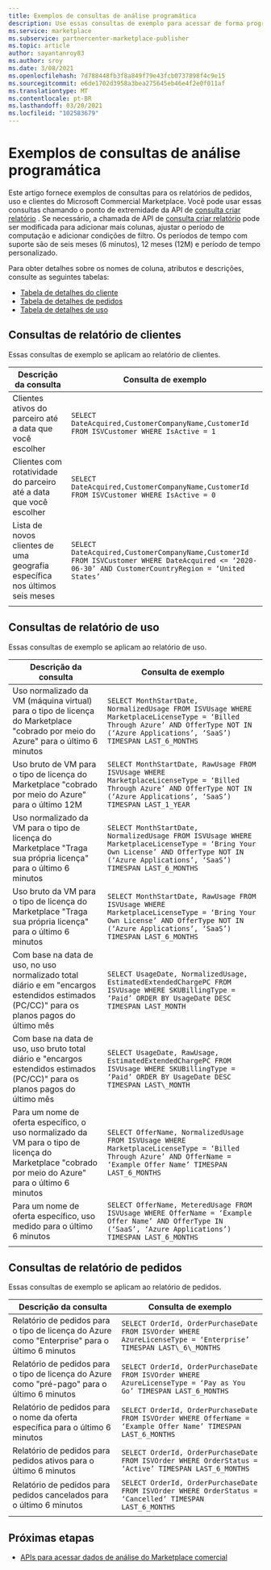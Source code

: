 ```yaml
---
title: Exemplos de consultas de análise programática
description: Use essas consultas de exemplo para acessar de forma programática os dados do Microsoft Commercial Marketplace Analytics.
ms.service: marketplace
ms.subservice: partnercenter-marketplace-publisher
ms.topic: article
author: sayantanroy83
ms.author: sroy
ms.date: 3/08/2021
ms.openlocfilehash: 7d788448fb3f8a849f79e43fcb0737898f4c9e15
ms.sourcegitcommit: e6de1702d3958a3bea275645eb46e4f2e0f011af
ms.translationtype: MT
ms.contentlocale: pt-BR
ms.lasthandoff: 03/20/2021
ms.locfileid: "102583679"
---
```

# <a name="sample-queries-for-programmatic-analytics"></a>Exemplos de consultas de análise programática

Este artigo fornece exemplos de consultas para os relatórios de pedidos, uso e clientes do Microsoft Commercial Marketplace. Você pode usar essas consultas chamando o ponto de extremidade da API de [consulta criar relatório](analytics-programmatic-access.md#create-report-query-api) . Se necessário, a chamada de API de [consulta criar relatório](analytics-programmatic-access.md#create-report-query-api) pode ser modificada para adicionar mais colunas, ajustar o período de computação e adicionar condições de filtro. Os períodos de tempo com suporte são de seis meses (6 minutos), 12 meses (12M) e período de tempo personalizado.

Para obter detalhes sobre os nomes de coluna, atributos e descrições, consulte as seguintes tabelas:

- [Tabela de detalhes do cliente](customer-dashboard.md#customer-details-table)
- [Tabela de detalhes de pedidos](orders-dashboard.md#orders-details-table)
- [Tabela de detalhes de uso](usage-dashboard.md#usage-details-table)

## <a name="customers-report-queries"></a>Consultas de relatório de clientes

Essas consultas de exemplo se aplicam ao relatório de clientes.

| **Descrição da consulta** | **Consulta de exemplo** |
| --- | --- |
| Clientes ativos do parceiro até a data que você escolher | `SELECT DateAcquired,CustomerCompanyName,CustomerId FROM ISVCustomer WHERE IsActive = 1` |
| Clientes com rotatividade do parceiro até a data que você escolher | `SELECT DateAcquired,CustomerCompanyName,CustomerId FROM ISVCustomer WHERE IsActive = 0` |
| Lista de novos clientes de uma geografia específica nos últimos seis meses | `SELECT DateAcquired,CustomerCompanyName,CustomerId FROM ISVCustomer WHERE DateAcquired <= ‘2020-06-30’ AND CustomerCountryRegion = ‘United States’` |
|||

## <a name="usage-report-queries"></a>Consultas de relatório de uso

Essas consultas de exemplo se aplicam ao relatório de uso.

| **Descrição da consulta** | **Consulta de exemplo** |
| --- | --- |
| Uso normalizado da VM (máquina virtual) para o tipo de licença do Marketplace "cobrado por meio do Azure" para o último 6 minutos | `SELECT MonthStartDate, NormalizedUsage FROM ISVUsage WHERE MarketplaceLicenseType = ‘Billed Through Azure’ AND OfferType NOT IN (‘Azure Applications’, ‘SaaS’) TIMESPAN LAST_6_MONTHS` |
| Uso bruto de VM para o tipo de licença do Marketplace "cobrado por meio do Azure" para o último 12M | `SELECT MonthStartDate, RawUsage FROM ISVUsage WHERE MarketplaceLicenseType = ‘Billed Through Azure’ AND OfferType NOT IN (‘Azure Applications’, ‘SaaS’) TIMESPAN LAST_1_YEAR` |
| Uso normalizado da VM para o tipo de licença do Marketplace "Traga sua própria licença" para o último 6 minutos | `SELECT MonthStartDate, NormalizedUsage FROM ISVUsage WHERE MarketplaceLicenseType = ‘Bring Your Own License’ AND OfferType NOT IN (‘Azure Applications’, ‘SaaS’) TIMESPAN LAST_6_MONTHS` |
| Uso bruto da VM para o tipo de licença do Marketplace "Traga sua própria licença" para o último 6 minutos | `SELECT MonthStartDate, RawUsage FROM ISVUsage WHERE MarketplaceLicenseType = ‘Bring Your Own License’ AND OfferType NOT IN (‘Azure Applications’, ‘SaaS’) TIMESPAN LAST_6_MONTHS` |
| Com base na data de uso, no uso normalizado total diário e em "encargos estendidos estimados (PC/CC)" para os planos pagos do último mês | `SELECT UsageDate, NormalizedUsage, EstimatedExtendedChargePC FROM ISVUsage WHERE SKUBillingType = ‘Paid’ ORDER BY UsageDate DESC TIMESPAN LAST_MONTH` |
| Com base na data de uso, uso bruto total diário e "encargos estendidos estimados (PC/CC)" para os planos pagos do último mês | `SELECT UsageDate, RawUsage, EstimatedExtendedChargePC FROM ISVUsage WHERE SKUBillingType = ‘Paid’ ORDER BY UsageDate DESC TIMESPAN LAST\_MONTH` |
| Para um nome de oferta específico, o uso normalizado da VM para o tipo de licença do Marketplace "cobrado por meio do Azure" para o último 6 minutos | `SELECT OfferName, NormalizedUsage FROM ISVUsage WHERE MarketplaceLicenseType = ‘Billed Through Azure’ AND OfferName = ‘Example Offer Name’ TIMESPAN LAST_6_MONTHS` |
| Para um nome de oferta específico, uso medido para o último 6 minutos | `SELECT OfferName, MeteredUsage FROM ISVUsage WHERE OfferName = ‘Example Offer Name’ AND OfferType IN (‘SaaS’, ‘Azure Applications’) TIMESPAN LAST_6_MONTHS` |
|||

## <a name="orders-report-queries"></a>Consultas de relatório de pedidos

Essas consultas de exemplo se aplicam ao relatório de pedidos.

| **Descrição da consulta** | **Consulta de exemplo** |
| --- | --- |
| Relatório de pedidos para o tipo de licença do Azure como "Enterprise" para o último 6 minutos | `SELECT OrderId, OrderPurchaseDate FROM ISVOrder WHERE AzureLicenseType = ‘Enterprise’ TIMESPAN LAST\_6\_MONTHS` |
| Relatório de pedidos para o tipo de licença do Azure como "pré-pago" para o último 6 minutos | `SELECT OrderId, OrderPurchaseDate FROM ISVOrder WHERE AzureLicenseType = ‘Pay as You Go’ TIMESPAN LAST_6_MONTHS` |
| Relatório de pedidos para o nome da oferta específica para o último 6 minutos | `SELECT OrderId, OrderPurchaseDate FROM ISVOrder WHERE OfferName = ‘Example Offer Name’ TIMESPAN LAST_6_MONTHS` |
| Relatório de pedidos para pedidos ativos para o último 6 minutos | `SELECT OrderId, OrderPurchaseDate FROM ISVOrder WHERE OrderStatus = ‘Active’ TIMESPAN LAST_6_MONTHS` |
| Relatório de pedidos para pedidos cancelados para o último 6 minutos | `SELECT OrderId, OrderPurchaseDate FROM ISVOrder WHERE OrderStatus = ‘Cancelled’ TIMESPAN LAST_6_MONTHS` |
|||

## <a name="next-steps"></a>Próximas etapas

- [APIs para acessar dados de análise do Marketplace comercial](analytics-available-apis.md)
